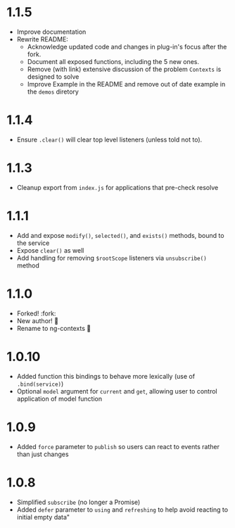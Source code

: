 # 1.1.5
 - Improve documentation
 - Rewrite README:
    - Acknowledge updated code and changes in plug-in's focus after the fork.
    - Document all exposed functions, including the 5 new ones.
    - Remove (with link) extensive discussion of the problem `Contexts` is designed to solve
    - Improve Example in the README and remove out of date example in the `demos` diretory

# 1.1.4
 - Ensure `.clear()` will clear top level listeners (unless told not to).

# 1.1.3
 - Cleanup export from `index.js` for applications that pre-check resolve

 # 1.1.1
 - Add and expose `modify()`, `selected()`, and `exists()` methods, bound to the service
 - Expose `clear()` as well
 - Add handling for removing `$rootScope` listeners via `unsubscribe()` method

# 1.1.0
 - Forked! :fork:
 - New author! :pencil:
 - Rename to ng-contexts :tada:

# 1.0.10

 - Added function this bindings to behave more lexically (use of `.bind(service)`)
 - Optional `model` argument for `current` and `get`, allowing user to control application of model function

# 1.0.9

 - Added `force` parameter to `publish` so users can react to events rather than just changes

# 1.0.8

 - Simplified `subscribe` (no longer a Promise)
 - Added `defer` parameter to `using` and `refreshing` to help avoid reacting to initial empty data"
